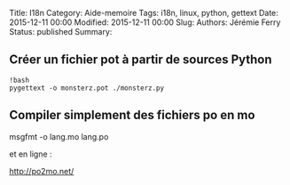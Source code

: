 Title: I18n
Category: Aide-memoire
Tags: i18n, linux, python, gettext
Date: 2015-12-11 00:00
Modified: 2015-12-11 00:00
Slug: 
Authors: Jérémie Ferry
Status: published
Summary:

## Créer un fichier pot à partir de sources Python

    !bash
    pygettext -o monsterz.pot ./monsterz.py

## Compiler simplement des fichiers po en mo

msgfmt -o lang.mo lang.po

et en ligne :

http://po2mo.net/

## 
